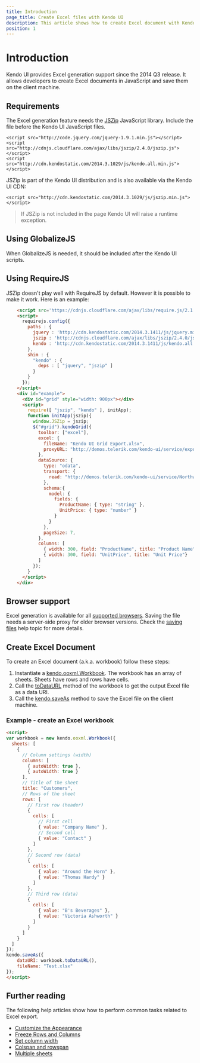 ```yaml
---
title: Introduction
page_title: Create Excel files with Kendo UI
description: This article shows how to create Excel document with Kendo UI
position: 1
---
```


# Introduction

Kendo UI provides Excel generation support since the 2014 Q3 release. It allows developers to create Excel documents in JavaScript and save them on the client machine.

## Requirements

The Excel generation feature needs the [JSZip](http://stuk.github.io/jszip/) JavaScript library. Include the file before the Kendo UI JavaScript files.

```
<script src="http://code.jquery.com/jquery-1.9.1.min.js"></script>
<script src="http://cdnjs.cloudflare.com/ajax/libs/jszip/2.4.0/jszip.js"></script>
<script src="http://cdn.kendostatic.com/2014.3.1029/js/kendo.all.min.js"></script>
```

JSZip is part of the Kendo UI distribution and is also available via the Kendo UI CDN:

```
<script src="http://cdn.kendostatic.com/2014.3.1029/js/jszip.min.js"></script>
```

> If JSZip is not included in the page Kendo UI will raise a runtime exception.

## Using GlobalizeJS

When GlobalizeJS is needed, it should be included after the Kendo UI scripts.

## Using RequireJS

JSZip doesn't play well with RequireJS by default. However it is possible to make it work. Here is an example:

```html
    <script src='https://cdnjs.cloudflare.com/ajax/libs/require.js/2.1.16/require.js'></script>
    <script>
      requirejs.config({
        paths : {
          jquery : 'http://cdn.kendostatic.com/2014.3.1411/js/jquery.min',
          jszip : 'http://cdnjs.cloudflare.com/ajax/libs/jszip/2.4.0/jszip',
          kendo : 'http://cdn.kendostatic.com/2014.3.1411/js/kendo.all.min'
        },
        shim : {
          "kendo" : {
            deps : [ "jquery", "jszip" ]
          }
        }
      });
    </script>
    <div id="example">
      <div id="grid" style="width: 900px"></div>
      <script>
        require([ "jszip", "kendo" ], initApp);
        function initApp(jszip){
          window.JSZip = jszip;
          $("#grid").kendoGrid({
            toolbar: ["excel"],
            excel: {
              fileName: "Kendo UI Grid Export.xlsx",
              proxyURL: "http://demos.telerik.com/kendo-ui/service/export"
            },
            dataSource: {
              type: "odata",
              transport: {
                read: "http://demos.telerik.com/kendo-ui/service/Northwind.svc/Products"
              },
              schema:{
                model: {
                  fields: {
                    ProductName: { type: "string" },
                    UnitPrice: { type: "number" }
                  }
                }
              },
              pageSize: 7,
            },
            columns: [
              { width: 300, field: "ProductName", title: "Product Name"},
              { width: 300, field: "UnitPrice", title: "Unit Price"}
            ]
          });
        }
      </script>
    </div>
```

## Browser support

Excel generation is available for all [supported browsers](/browsers-support). Saving the file needs a server-side proxy for older browser versions.
Check the [saving files](/framework/save-files/introduction) help topic for more details.

## Create Excel Document

To create an Excel document (a.k.a. workbook) follow these steps:

1. Instantiate a [kendo.ooxml.Workbook](/api/javascript/ooxml/workbook). The workbook has an array of sheets. Sheets have rows and rows have cells.
1. Call the [toDataURL](/api/javascript/ooxml/workbook#methods-toDataURL) method of the workbook to get the output Excel file as a data URI.
1. Call the [kendo.saveAs](/api/javascript/kendo#methods-saveAs) method to save the Excel file on the client machine.

### Example - create an Excel workbook

```html
<script>
var workbook = new kendo.ooxml.Workbook({
  sheets: [
    {
      // Column settings (width)
      columns: [
        { autoWidth: true },
        { autoWidth: true }
      ],
      // Title of the sheet
      title: "Customers",
      // Rows of the sheet
      rows: [
        // First row (header)
        {
          cells: [
            // First cell
            { value: "Company Name" },
            // Second cell
            { value: "Contact" }
          ]
        },
        // Second row (data)
        {
          cells: [
            { value: "Around the Horn" },
            { value: "Thomas Hardy" }
          ]
        },
        // Third row (data)
        {
          cells: [
            { value: "B's Beverages" },
            { value: "Victoria Ashworth" }
          ]
        }
      ]
    }
  ]
});
kendo.saveAs({
    dataURI: workbook.toDataURL(),
    fileName: "Test.xlsx"
});
</script>
```

## Further reading

The following help articles show how to perform common tasks related to Excel export.

* [Customize the Appearance](appearance)
* [Freeze Rows and Columns](freeze-pane)
* [Set column width](column-width)
* [Colspan and rowspan](colspan-rowspan)
* [Multiple sheets](sheets)
